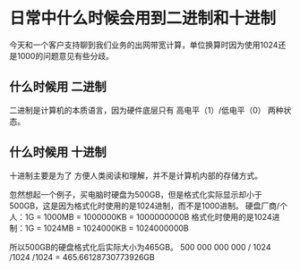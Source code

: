 # 日常中什么时候会用到二进制和十进制

今天和一个客户支持聊到我们业务的出网带宽计算，单位换算时因为使用1024还是1000的问题意见有些分歧。

## 什么时候用 二进制
二进制是计算机的本质语言，因为硬件底层只有 高电平（1）/低电平（0） 两种状态。


## 什么时候用 十进制
十进制主要是为了 方便人类阅读和理解，并不是计算机内部的存储方式。


忽然想起一个例子，买电脑时硬盘为500GB，但是格式化实际显示却小于500GB，这是因为格式化时使用的是1024进制，而不是1000进制。
硬盘厂商/个人：1G = 1000MB = 1000000KB = 1000000000B
格式化时使用的是1024进制：1G = 1024MB = 1024000KB = 1024000000B

所以500GB的硬盘格式化后实际大小为465GB。 500 000 000 000 / 1024 /1024 /1024 = 465.66128730773926GB